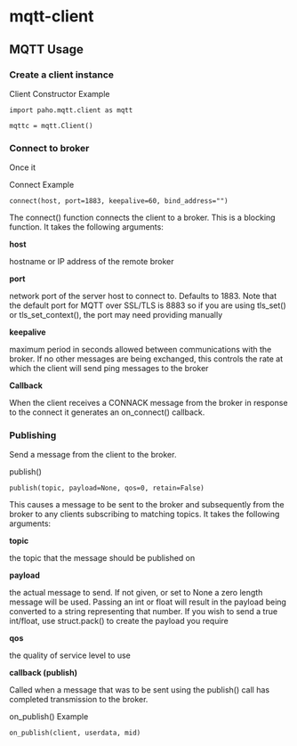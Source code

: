 # mqtt-client
## MQTT Usage

### Create a client instance
Client Constructor Example

```
import paho.mqtt.client as mqtt

mqttc = mqtt.Client()
```

### Connect to broker
Once it 

Connect Example

`connect(host, port=1883, keepalive=60, bind_address="")`

The connect() function connects the client to a broker. This is a blocking function. It takes the following arguments:

**host** 
 
hostname or IP address of the remote broker

**port**

network port of the server host to connect to. Defaults to 1883. Note that the default port for MQTT over SSL/TLS is 8883 so if you are using tls_set() or tls_set_context(), the port may need providing manually

**keepalive** 
 
maximum period in seconds allowed between communications with the broker. If no other messages are being exchanged, this controls the rate at which the client will send ping messages to the broker

**Callback** 

When the client receives a CONNACK message from the broker in response to the connect it generates an on_connect() callback.


### Publishing
Send a message from the client to the broker.

publish()

`publish(topic, payload=None, qos=0, retain=False)`

This causes a message to be sent to the broker and subsequently from the broker to any clients subscribing to matching topics. It takes the following arguments:

**topic**

the topic that the message should be published on

**payload** 

the actual message to send. If not given, or set to None a zero length message will be used. Passing an int or float will result in the payload being converted to a string representing that number. If you wish to send a true int/float, use struct.pack() to create the payload you require

**qos**

the quality of service level to use


**callback (publish)**

Called when a message that was to be sent using the publish() call has completed transmission to the broker.

on_publish() Example

`on_publish(client, userdata, mid)`
